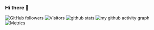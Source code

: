 ### Hi there 👋

<!--
**qdriven/qdriven** is a ✨ _special_ ✨ repository because its `README.md` (this file) appears on your GitHub profile.
!-->
![GitHub followers](https://img.shields.io/github/followers/qdriven?label=Follow&style=social)
![Visitors](https://visitor-badge.glitch.me/badge?page_id=qdriven)
![github stats](https://github-readme-stats.vercel.app/api?username=qdriven&show_icons=true&hide_border=true)
![my github activity graph](https://activity-graph.herokuapp.com/graph?username=qdriven&bg_color=22272e&color=9BE8A8&line=9BE8A8&point=40C363&area=false&hide_border=true)
![Metrics](https://metrics.lecoq.io/qdriven)

<!--
## WIP Project
- [code-generator-4-qa](https://github.com/qdriven/qmeta-generator.git)
## Toolkits for QA
- [qa-supplement](https://github.com/qdriven/qmeta-supplement) 基于hutool，日常积累的一系列测试中可能使用到的工具类
## Archieved Projects
- [designpattern-sanity](https://github.com/qdriven/designpattern-sanity.git)
!-->
